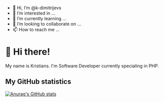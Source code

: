 - 👋 Hi, I’m @k-dimitrijevs
- 👀 I’m interested in ...
- 🌱 I’m currently learning ...
- 💞️ I’m looking to collaborate on ...
- 📫 How to reach me ...

# 👋 Hi there!

My name is Kristians. I'm Software Developer currently specialing in PHP.

## My GitHub statistics

[![Anurag's GitHub stats](https://github-readme-stats.vercel.app/api?username=k-dimitrijevs)](https://github.com/anuraghazra/github-readme-stats)

